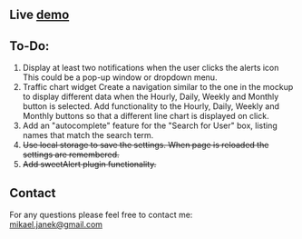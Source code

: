 ## Live [demo](https://mikaeljan.github.io/web-app-dashboard-project/)

## To-Do:
1. Display at least two notifications when the user clicks the alerts icon
This could be a pop-up window or dropdown menu.
2. Traffic chart widget
 Create a navigation similar to the one in the mockup to display different data when the Hourly, Daily, Weekly and Monthly button is selected. Add functionality to the Hourly, Daily, Weekly and Monthly buttons so that a different line chart is displayed on click.
3. Add an "autocomplete" feature for the "Search for User" box, listing names that match the search term.
4. ~~Use local storage to save the settings.
When page is reloaded the settings are remembered.~~
5. ~~Add sweetAlert plugin functionality.~~

## Contact
For any questions please feel free to contact me:<br />
mikael.janek@gmail.com